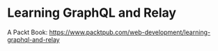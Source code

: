# Learning GraphQL and Relay

A Packt Book: https://www.packtpub.com/web-development/learning-graphql-and-relay
